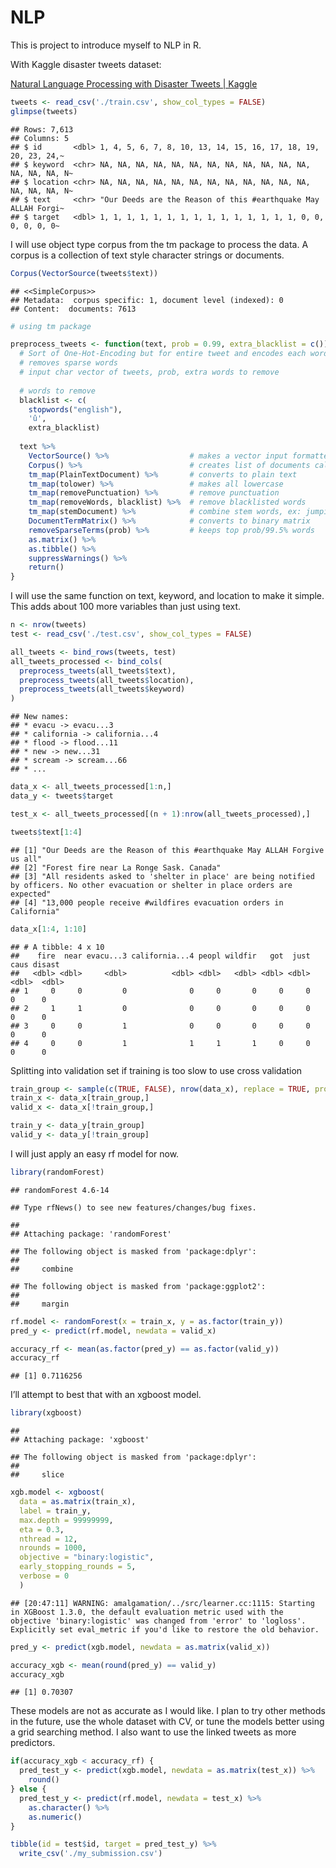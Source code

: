 NLP
================

This is project to introduce myself to NLP in R.

With Kaggle disaster tweets dataset:

[Natural Language Processing with Disaster Tweets \|
Kaggle](https://www.kaggle.com/c/nlp-getting-started)

``` r
tweets <- read_csv('./train.csv', show_col_types = FALSE)
glimpse(tweets)
```

    ## Rows: 7,613
    ## Columns: 5
    ## $ id       <dbl> 1, 4, 5, 6, 7, 8, 10, 13, 14, 15, 16, 17, 18, 19, 20, 23, 24,~
    ## $ keyword  <chr> NA, NA, NA, NA, NA, NA, NA, NA, NA, NA, NA, NA, NA, NA, NA, N~
    ## $ location <chr> NA, NA, NA, NA, NA, NA, NA, NA, NA, NA, NA, NA, NA, NA, NA, N~
    ## $ text     <chr> "Our Deeds are the Reason of this #earthquake May ALLAH Forgi~
    ## $ target   <dbl> 1, 1, 1, 1, 1, 1, 1, 1, 1, 1, 1, 1, 1, 1, 1, 0, 0, 0, 0, 0, 0~

I will use object type corpus from the tm package to process the data. A
corpus is a collection of text style character strings or documents.

``` r
Corpus(VectorSource(tweets$text))
```

    ## <<SimpleCorpus>>
    ## Metadata:  corpus specific: 1, document level (indexed): 0
    ## Content:  documents: 7613

``` r
# using tm package

preprocess_tweets <- function(text, prob = 0.99, extra_blacklist = c()) {
  # Sort of One-Hot-Encoding but for entire tweet and encodes each word,
  # removes sparse words
  # input char vector of tweets, prob, extra words to remove
  
  # words to remove
  blacklist <- c( 
    stopwords("english"),
    'û',
    extra_blacklist)
  
  text %>% 
    VectorSource() %>%                  # makes a vector input formatted for corpus()
    Corpus() %>%                        # creates list of documents called a corpus
    tm_map(PlainTextDocument) %>%       # converts to plain text
    tm_map(tolower) %>%                 # makes all lowercase
    tm_map(removePunctuation) %>%       # remove punctuation
    tm_map(removeWords, blacklist) %>%  # remove blacklisted words
    tm_map(stemDocument) %>%            # combine stem words, ex: jumping/jumped
    DocumentTermMatrix() %>%            # converts to binary matrix
    removeSparseTerms(prob) %>%         # keeps top prob/99.5% words
    as.matrix() %>%
    as.tibble() %>% 
    suppressWarnings() %>% 
    return()
}
```

I will use the same function on text, keyword, and location to make it
simple. This adds about 100 more variables than just using text.

``` r
n <- nrow(tweets)
test <- read_csv('./test.csv', show_col_types = FALSE)

all_tweets <- bind_rows(tweets, test)
all_tweets_processed <- bind_cols(
  preprocess_tweets(all_tweets$text),
  preprocess_tweets(all_tweets$location),
  preprocess_tweets(all_tweets$keyword)
)
```

    ## New names:
    ## * evacu -> evacu...3
    ## * california -> california...4
    ## * flood -> flood...11
    ## * new -> new...31
    ## * scream -> scream...66
    ## * ...

``` r
data_x <- all_tweets_processed[1:n,]
data_y <- tweets$target

test_x <- all_tweets_processed[(n + 1):nrow(all_tweets_processed),]
```

``` r
tweets$text[1:4]
```

    ## [1] "Our Deeds are the Reason of this #earthquake May ALLAH Forgive us all"                                                                
    ## [2] "Forest fire near La Ronge Sask. Canada"                                                                                               
    ## [3] "All residents asked to 'shelter in place' are being notified by officers. No other evacuation or shelter in place orders are expected"
    ## [4] "13,000 people receive #wildfires evacuation orders in California"

``` r
data_x[1:4, 1:10]
```

    ## # A tibble: 4 x 10
    ##    fire  near evacu...3 california...4 peopl wildfir   got  just  caus disast
    ##   <dbl> <dbl>     <dbl>          <dbl> <dbl>   <dbl> <dbl> <dbl> <dbl>  <dbl>
    ## 1     0     0         0              0     0       0     0     0     0      0
    ## 2     1     1         0              0     0       0     0     0     0      0
    ## 3     0     0         1              0     0       0     0     0     0      0
    ## 4     0     0         1              1     1       1     0     0     0      0

Splitting into validation set if training is too slow to use cross
validation

``` r
train_group <- sample(c(TRUE, FALSE), nrow(data_x), replace = TRUE, prob = c(0.75, 0.25))
train_x <- data_x[train_group,]
valid_x <- data_x[!train_group,]

train_y <- data_y[train_group]
valid_y <- data_y[!train_group]
```

I will just apply an easy rf model for now.

``` r
library(randomForest)
```

    ## randomForest 4.6-14

    ## Type rfNews() to see new features/changes/bug fixes.

    ## 
    ## Attaching package: 'randomForest'

    ## The following object is masked from 'package:dplyr':
    ## 
    ##     combine

    ## The following object is masked from 'package:ggplot2':
    ## 
    ##     margin

``` r
rf.model <- randomForest(x = train_x, y = as.factor(train_y))
pred_y <- predict(rf.model, newdata = valid_x)

accuracy_rf <- mean(as.factor(pred_y) == as.factor(valid_y))
accuracy_rf
```

    ## [1] 0.7116256

I’ll attempt to best that with an xgboost model.

``` r
library(xgboost)
```

    ## 
    ## Attaching package: 'xgboost'

    ## The following object is masked from 'package:dplyr':
    ## 
    ##     slice

``` r
xgb.model <- xgboost(
  data = as.matrix(train_x),
  label = train_y,
  max.depth = 99999999,
  eta = 0.3,
  nthread = 12,
  nrounds = 1000,
  objective = "binary:logistic",
  early_stopping_rounds = 5,
  verbose = 0
  )
```

    ## [20:47:11] WARNING: amalgamation/../src/learner.cc:1115: Starting in XGBoost 1.3.0, the default evaluation metric used with the objective 'binary:logistic' was changed from 'error' to 'logloss'. Explicitly set eval_metric if you'd like to restore the old behavior.

``` r
pred_y <- predict(xgb.model, newdata = as.matrix(valid_x))

accuracy_xgb <- mean(round(pred_y) == valid_y)
accuracy_xgb
```

    ## [1] 0.70307

These models are not as accurate as I would like. I plan to try other
methods in the future, use the whole dataset with CV, or tune the models
better using a grid searching method. I also want to use the linked
tweets as more predictors.

``` r
if(accuracy_xgb < accuracy_rf) {
  pred_test_y <- predict(xgb.model, newdata = as.matrix(test_x)) %>% 
    round()
} else {
  pred_test_y <- predict(rf.model, newdata = test_x) %>% 
    as.character() %>% 
    as.numeric()
}

tibble(id = test$id, target = pred_test_y) %>% 
  write_csv('./my_submission.csv')
```
